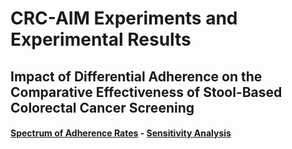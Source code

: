 # CRC-AIM Experiments and Experimental Results

## Impact of Differential Adherence on the Comparative Effectiveness of Stool-Based Colorectal Cancer Screening 

#### [Spectrum of Adherence Rates](https://github.com/CRCAIM/CRC-AIM-Public/blob/master/experiments/adherence_spectrum.md) - [Sensitivity Analysis](https://github.com/CRCAIM/CRC-AIM-Public/blob/master/experiments/adherence_spectrum_sensitivity.md)
